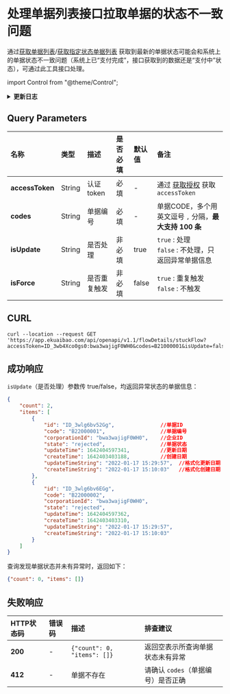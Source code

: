 # 处理单据列表接口拉取单据的状态不一致问题
通过[获取单据列表](/docs/open-api/history/flows/get-forms-sequences)/[获取指定状态单据列表](/docs/open-api/history/flows/get-forms-sequences-byState)
获取到最新的单据状态可能会和系统上的单据状态不一致问题（系统上已“支付完成”，接口获取到的数据还是“支付中”状态），可通过此工具接口处理。

import Control from "@theme/Control";

<Control
method="GET"
url="/api/openapi/v1.1/flowDetails/stuckFlow"
/>

<details>
  <summary><b>更新日志</b></summary>
  <div>

  [**1.1.0**](/updateLog/update-log#110) -> 🆕 新增 `isForce` 字段，表示是否重复触发，默认为 `false`。当该值为 `true` 时，会将 `flow_flow` 表的 `version`（版本号）修改为 `1`，再修改为 `999`。<br/>

  </div>
</details>

## Query Parameters

| 名称 | 类型 | 描述 | 是否必填 | 默认值 | 备注                                                              |
| :--- | :--- | :--- | :--- |:--- |:----------------------------------------------------------------|
| **accessToken** | String | 认证token  | 必填  | - | 通过 [获取授权](/docs/open-api/getting-started/auth) 获取 `accessToken` |
| **codes**       | String | 单据编号    | 必填  | - | 单据CODE，多个用英文逗号 `,` 分隔，**最大支持 100 条**                                          |
| **isUpdate**    | String | 是否处理    | 非必填 | true | `true` : 处理<br/>`false` : 不处理，只返回异常单据信息                         |
| **isForce**     | String | 是否重复触发 | 非必填 | false | `true` : 重复触发<br/>`false` : 不触发                                 |

## CURL
```shell
curl --location --request GET 'https://app.ekuaibao.com/api/openapi/v1.1/flowDetails/stuckFlow?accessToken=ID_3wb4Xco0gs0:bwa3wajigF0WH0&codes=B21000001&isUpdate=false'
```

## 成功响应
`isUpdate`（是否处理）参数传 true/false，均返回异常状态的单据信息：
```json
{
    "count": 2,
    "items": [
        {
            "id": "ID_3wlg6bv52Gg",               //单据ID
            "code": "B22000001",                  //单据编号
            "corporationId": "bwa3wajigF0WH0",    //企业ID
            "state": "rejected",                  //单据状态
            "updateTime": 1642404597341,          //更新日期
            "createTime": 1642403403188,          //创建日期
            "updateTimeString": "2022-01-17 15:29:57",  //格式化更新日期
            "createTimeString": "2022-01-17 15:10:03"   //格式化创建日期
        },
        {
            "id": "ID_3wlg6bv6EGg",
            "code": "B22000002",
            "corporationId": "bwa3wajigF0WH0",
            "state": "rejected",
            "updateTime": 1642404597362,
            "createTime": 1642403403310,
            "updateTimeString": "2022-01-17 15:29:57",
            "createTimeString": "2022-01-17 15:10:03"
        }
    ]
}
```

查询发现单据状态并未有异常时，返回如下：
```json
{"count": 0, "items": []}

```

## 失败响应

| HTTP状态码 | 错误码 | 描述 | 排查建议 |
| :--- | :--- | :--- | :--- |
| **200** | - | `{"count": 0, "items": []}` | 返回空表示所查询单据状态未有异常 |
| **412** | - | 单据不存在 | 请确认 `codes`（单据编号）是否正确 |
